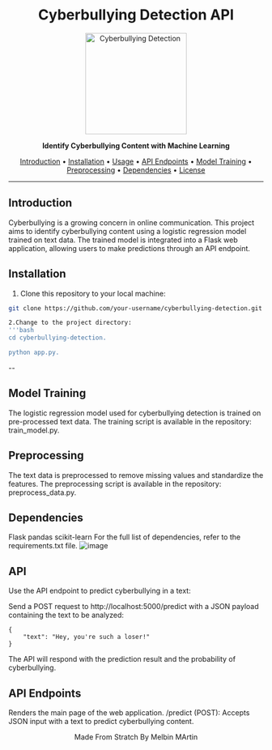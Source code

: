 <h1 align="center">Cyberbullying Detection API</h1>


  <p align="center">
  <img src="https://github.com/melbinmartin/socialsafe/assets/79624780/77944ea7-1954-4ee8-9360-b5622aa3bbe5" alt="Cyberbullying Detection" width="200"/>
</p>


<p align="center">
  <strong>Identify Cyberbullying Content with Machine Learning</strong>
</p>

<p align="center">
  <a href="#introduction">Introduction</a> •
  <a href="#installation">Installation</a> •
  <a href="#usage">Usage</a> •
  <a href="#api-endpoints">API Endpoints</a> •
  <a href="#model-training">Model Training</a> •
  <a href="#preprocessing">Preprocessing</a> •
  <a href="#dependencies">Dependencies</a> •
  <a href="#license">License</a>
</p>

---

## Introduction

Cyberbullying is a growing concern in online communication. This project aims to identify cyberbullying content using a logistic regression model trained on text data. The trained model is integrated into a Flask web application, allowing users to make predictions through an API endpoint.

## Installation

1. Clone this repository to your local machine:

```bash
git clone https://github.com/your-username/cyberbullying-detection.git

2.Change to the project directory:
'''bash
cd cyberbullying-detection.

python app.py.
```


--
## Model Training
The logistic regression model used for cyberbullying detection is trained on pre-processed text data. The training script is available in the repository: train_model.py.

## Preprocessing
The text data is preprocessed to remove missing values and standardize the features. The preprocessing script is available in the repository: preprocess_data.py.

## Dependencies
Flask
pandas
scikit-learn
For the full list of dependencies, refer to the requirements.txt file.
![image](https://github.com/melbinmartin/socialsafe/assets/79624780/1af00f80-814d-419e-ab76-1d6612c9616b)


## API 

Use the API endpoint to predict cyberbullying in a text:

Send a POST request to http://localhost:5000/predict with a JSON payload containing the text to be analyzed:

```Copy code
{
    "text": "Hey, you're such a loser!"
}
``` 
The API will respond with the prediction result and the probability of cyberbullying.

## API Endpoints
Renders the main page of the web application.
/predict (POST): Accepts JSON input with a text to predict cyberbullying content.



<p align="center">
  Made From Stratch By Melbin MArtin
</p>

